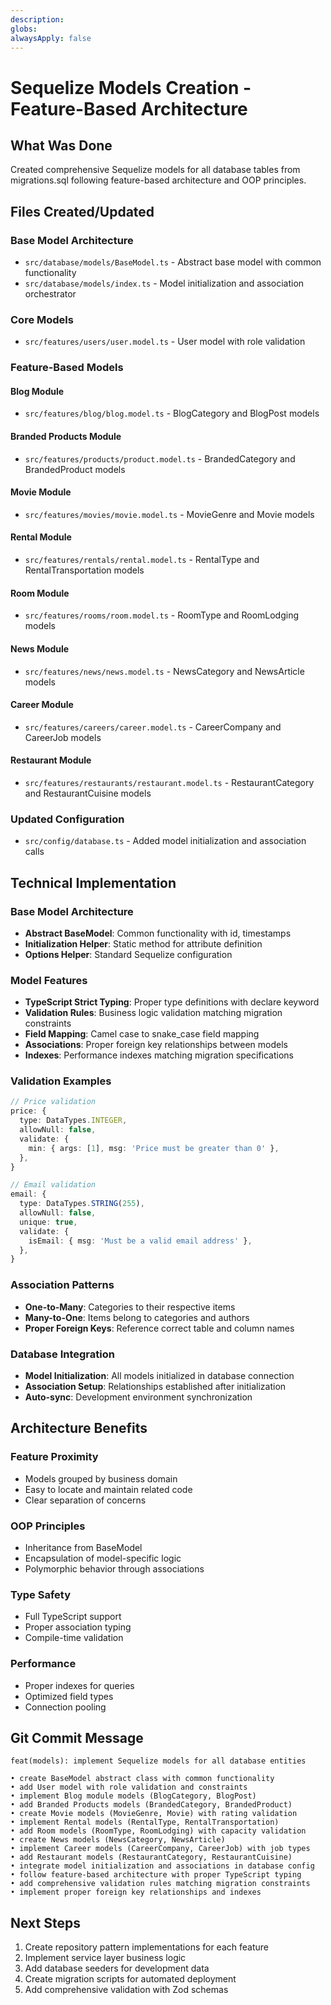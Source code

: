 ```yaml
---
description:
globs:
alwaysApply: false
---
```

# Sequelize Models Creation - Feature-Based Architecture

## What Was Done

Created comprehensive Sequelize models for all database tables from migrations.sql following feature-based architecture and OOP principles.

## Files Created/Updated

### Base Model Architecture
- `src/database/models/BaseModel.ts` - Abstract base model with common functionality
- `src/database/models/index.ts` - Model initialization and association orchestrator

### Core Models
- `src/features/users/user.model.ts` - User model with role validation

### Feature-Based Models

#### Blog Module
- `src/features/blog/blog.model.ts` - BlogCategory and BlogPost models

#### Branded Products Module  
- `src/features/products/product.model.ts` - BrandedCategory and BrandedProduct models

#### Movie Module
- `src/features/movies/movie.model.ts` - MovieGenre and Movie models

#### Rental Module
- `src/features/rentals/rental.model.ts` - RentalType and RentalTransportation models

#### Room Module
- `src/features/rooms/room.model.ts` - RoomType and RoomLodging models

#### News Module
- `src/features/news/news.model.ts` - NewsCategory and NewsArticle models

#### Career Module
- `src/features/careers/career.model.ts` - CareerCompany and CareerJob models

#### Restaurant Module
- `src/features/restaurants/restaurant.model.ts` - RestaurantCategory and RestaurantCuisine models

### Updated Configuration
- `src/config/database.ts` - Added model initialization and association calls

## Technical Implementation

### Base Model Architecture
- **Abstract BaseModel**: Common functionality with id, timestamps
- **Initialization Helper**: Static method for attribute definition
- **Options Helper**: Standard Sequelize configuration

### Model Features
- **TypeScript Strict Typing**: Proper type definitions with declare keyword
- **Validation Rules**: Business logic validation matching migration constraints
- **Field Mapping**: Camel case to snake_case field mapping
- **Associations**: Proper foreign key relationships between models
- **Indexes**: Performance indexes matching migration specifications

### Validation Examples
```typescript
// Price validation
price: {
  type: DataTypes.INTEGER,
  allowNull: false,
  validate: {
    min: { args: [1], msg: 'Price must be greater than 0' },
  },
}

// Email validation
email: {
  type: DataTypes.STRING(255),
  allowNull: false,
  unique: true,
  validate: {
    isEmail: { msg: 'Must be a valid email address' },
  },
}
```

### Association Patterns
- **One-to-Many**: Categories to their respective items
- **Many-to-One**: Items belong to categories and authors
- **Proper Foreign Keys**: Reference correct table and column names

### Database Integration
- **Model Initialization**: All models initialized in database connection
- **Association Setup**: Relationships established after initialization
- **Auto-sync**: Development environment synchronization

## Architecture Benefits

### Feature Proximity
- Models grouped by business domain
- Easy to locate and maintain related code
- Clear separation of concerns

### OOP Principles
- Inheritance from BaseModel
- Encapsulation of model-specific logic
- Polymorphic behavior through associations

### Type Safety
- Full TypeScript support
- Proper association typing
- Compile-time validation

### Performance
- Proper indexes for queries
- Optimized field types
- Connection pooling

## Git Commit Message

```
feat(models): implement Sequelize models for all database entities

• create BaseModel abstract class with common functionality
• add User model with role validation and constraints
• implement Blog module models (BlogCategory, BlogPost)
• add Branded Products models (BrandedCategory, BrandedProduct)
• create Movie models (MovieGenre, Movie) with rating validation
• implement Rental models (RentalType, RentalTransportation)
• add Room models (RoomType, RoomLodging) with capacity validation
• create News models (NewsCategory, NewsArticle)
• implement Career models (CareerCompany, CareerJob) with job types
• add Restaurant models (RestaurantCategory, RestaurantCuisine)
• integrate model initialization and associations in database config
• follow feature-based architecture with proper TypeScript typing
• add comprehensive validation rules matching migration constraints
• implement proper foreign key relationships and indexes
```

## Next Steps

1. Create repository pattern implementations for each feature
2. Implement service layer business logic
3. Add database seeders for development data
4. Create migration scripts for automated deployment
5. Add comprehensive validation with Zod schemas
